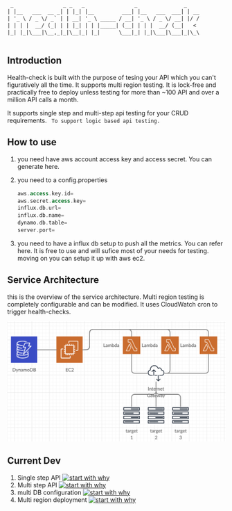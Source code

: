 ```$xslt

 _                _ _   _                _               _    
| |__   ___  __ _| | |_| |__         ___| |__   ___  ___| | __
| '_ \ / _ \/ _` | | __| '_ \ _____ / __| '_ \ / _ \/ __| |/ /
| | | |  __/ (_| | | |_| | | |_____| (__| | | |  __/ (__|   < 
|_| |_|\___|\__,_|_|\__|_| |_|      \___|_| |_|\___|\___|_|\_\
                                                              

```

## Introduction 
Health-check is built with the purpose of tesing your API which you can't figuratively all the time. It supports multi region testing. It is lock-free and practically free to deploy unless testing for more than ~100 API and over a million API calls a month.

It supports single step and multi-step api testing for your CRUD requirements. ``` To support logic based api testing.```  


## How to use 


1. you need have aws account access key and access secret. You can generate <a ref=here >here</a>.
2. you need to a config.properties

    ```a
    aws.access.key.id=
    aws.secret.access.key=
    influx.db.url=
    influx.db.name=
    dynamo.db.table=
    server.port=
    ```
3. you need to have a influx db setup to push all the metrics. You can refer <a ref=here >here</a>. It is free to use and will sufice most of your needs for testing. moving on you can setup it up with aws ec2.


## Service Architecture 

this is the overview of the service architecture.
Multi region testing is completely configurable and can be modified. It uses CloudWatch cron to trigger health-checks.

 
![Screenshot](img/Screenshot%202020-03-31%20at%2011.45.27%20PM.png)


## Current Dev

1. Single step API [![start with why](https://img.shields.io/badge/status-done-green)]()
2. Multi step API [![start with why](https://img.shields.io/badge/status-dev-blue)]()
3. multi DB configuration [![start with why](https://img.shields.io/badge/status-design-gray)]()
4. Multi region deployment [![start with why](https://img.shields.io/badge/status-dev-blue)]()


